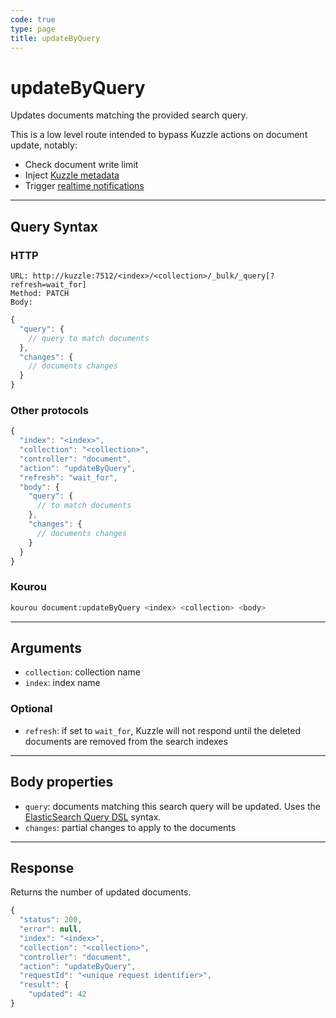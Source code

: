 ```yaml
---
code: true
type: page
title: updateByQuery
---
```


# updateByQuery

<SinceBadge version="auto-version"/>

Updates documents matching the provided search query. 

This is a low level route intended to bypass Kuzzle actions on document update, notably:
  - Check document write limit
  - Inject [Kuzzle metadata](/core/2/guides/main-concepts/data-storage/#kuzzle-metadata)
  - Trigger [realtime notifications](/core/2/guides/main-concepts/realtime-engine)

---

## Query Syntax

### HTTP

```http
URL: http://kuzzle:7512/<index>/<collection>/_bulk/_query[?refresh=wait_for]
Method: PATCH
Body:
```

```js
{
  "query": {
    // query to match documents
  },
  "changes": {
    // documents changes
  }
}
```

### Other protocols

```js
{
  "index": "<index>",
  "collection": "<collection>",
  "controller": "document",
  "action": "updateByQuery",
  "refresh": "wait_for",
  "body": {
    "query": {
      // to match documents
    },
    "changes": {
      // documents changes
    }
  }
}
```

### Kourou

```bash
kourou document:updateByQuery <index> <collection> <body>
```

---

## Arguments

- `collection`: collection name
- `index`: index name

### Optional

- `refresh`: if set to `wait_for`, Kuzzle will not respond until the deleted documents are removed from the search indexes

---

## Body properties

- `query`: documents matching this search query will be updated. Uses the [ElasticSearch Query DSL](https://www.elastic.co/guide/en/elasticsearch/reference/7.4/query-dsl.html) syntax.
- `changes`: partial changes to apply to the documents

---

## Response

Returns the number of updated documents.


```js
{
  "status": 200,
  "error": null,
  "index": "<index>",
  "collection": "<collection>",
  "controller": "document",
  "action": "updateByQuery",
  "requestId": "<unique request identifier>",
  "result": {
    "updated": 42
}
```
